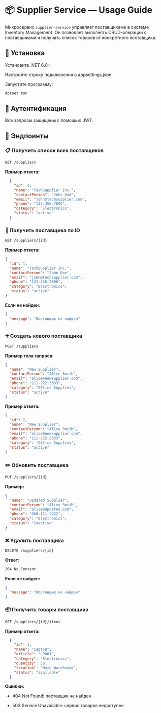 # 📦 Supplier Service — Usage Guide

Микросервис `supplier-service` управляет поставщиками в системе Inventory Management. Он позволяет выполнять CRUD-операции с поставщиками и получать список товаров от конкретного поставщика.



## :wrench: Установка

Установите .NET 6.0+

Настройте строку подключения в appsettings.json


Запустите программу:

```bash
dotnet run
```

## :closed_lock_with_key: Аутентификация

Все запросы защищены с помощью JWT.

## :blue_book: Эндпоинты

### :clipboard: Получить список всех поставщиков

```bash
GET /suppliers
```

**Пример ответа:**

```json
  {
    "id": 1,
    "name": "TechSupplier Inc.",
    "contactPerson": "John Doe",
    "email": "john@techsupplier.com",
    "phone": "123-456-7890",
    "category": "Electronics",
    "status": "active"
  }
```
### :page_facing_up: Получить поставщика по ID

```bash
GET /suppliers/{id}
```
**Пример ответа:**

```json
{
  "id": 1,
  "name": "TechSupplier Inc.",
  "contactPerson": "John Doe",
  "email": "john@techsupplier.com",
  "phone": "123-456-7890",
  "category": "Electronics",
  "status": "active"
}
```
**Если не найден:**
```json
{
  "message": "Поставщик не найден"
}
```
### :heavy_plus_sign: Создать нового поставщика

```bash
POST /suppliers
```

**Пример тела запроса:**
```json
{
  "name": "New Supplier",
  "contactPerson": "Alice Smith",
  "email": "alice@newsupplier.com",
  "phone": "111-222-3333",
  "category": "Office Supplies",
  "status": "active"
}
```
**Пример ответа:**
```json
{
  "id": 2,
  "name": "New Supplier",
  "contactPerson": "Alice Smith",
  "email": "alice@newsupplier.com",
  "phone": "111-222-3333",
  "category": "Office Supplies",
  "status": "active"
}
```
### :pencil2: Обновить поставщика

```bash
PUT /suppliers/{id}
```
**Пример:**
```json
{
  "name": "Updated Supplier",
  "contactPerson": "Alice Smith",
  "email": "alice@updated.com",
  "phone": "000-111-2222",
  "category": "Electronics",
  "status": "inactive"
}
```

### :x: Удалить поставщика

```bash
DELETE /suppliers/{id}
```

**Ответ:**
```css
204 No Content
```
**Если не найден:**
```json
{
  "message": "Поставщик не найден"
}
```

### 📦 Получить товары поставщика

```bash
GET /suppliers/{id}/items
```

**Пример ответа:**
```json
  {
    "id": 1,
    "name": "Laptop",
    "article": "LP001",
    "category": "Electronics",
    "quantity": 50,
    "location": "Main Warehouse",
    "status": "available"
  }
```
**Ошибки:**
+ 404 Not Found: поставщик не найден

+ 503 Service Unavailable: сервис товаров недоступен